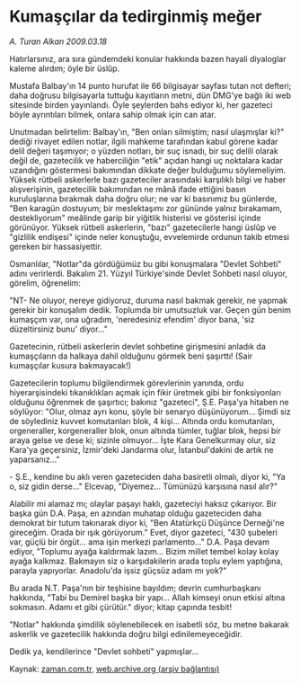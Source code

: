 # Kumaşçılar da tedirginmiş meğer

*A. Turan Alkan 2009.03.18*

<tr><td class="metin" colspan="2" style="padding-top: 20px; padding-left: 5px; padding-right: 10px;">Hatırlarsınız, ara sıra gündemdeki konular hakkında bazen hayali diyaloglar kaleme alırdım; öyle bir üslûp.</td></tr><tr><td class="metin" colspan="2" style="padding-top: 20px; padding-left: 5px; padding-right: 10px;"><p>Mustafa Balbay'ın 14 punto hurufat ile 66 bilgisayar sayfası tutan not defteri; daha doğrusu bilgisayarla tuttuğu kayıtların metni, dün DMG'ye bağlı iki web sitesinde birden yayınlandı. Öyle şeylerden bahs ediyor ki, her gazeteci böyle ayrıntıları bilmek, onlara sahip olmak için can atar.
<p>Unutmadan belirtelim: Balbay'ın, "Ben onları silmiştim; nasıl ulaşmışlar ki?" dediği rivayet edilen notlar, ilgili mahkeme tarafından kabul görene kadar delil değeri taşımıyor; o yüzden notları, bir suç isnadı, bir suç delili olarak değil de, gazetecilik ve haberciliğin "etik" açıdan hangi uç noktalara kadar uzandığını göstermesi bakımından dikkate değer bulduğumu söylemeliyim. Yüksek rütbeli askerlerle bazı gazeteciler arasındaki karşılıklı bilgi ve haber alışverişinin, gazetecilik bakımından ne mânâ ifade ettiğini basın kuruluşlarına bırakmak daha doğru olur; ne var ki basınımız bu günlerde, "Ben karagün dostuyum; bir meslektaşımı zor gününde yalnız bırakamam, destekliyorum" meâlinde garip bir yiğitlik histerisi ve gösterisi içinde görünüyor. Yüksek rütbeli askerlerin, "bazı" gazetecilerle hangi üslûp ve "gizlilik endişesi" içinde neler konuştuğu, evvelemirde ordunun takib etmesi gereken bir hassasiyettir.
<p>Osmanlılar, "Notlar"da gördüğümüz bu gibi konuşmalara "Devlet Sohbeti" adını verirlerdi. Bakalım 21. Yüzyıl Türkiye'sinde Devlet Sohbeti nasıl oluyor, görelim, öğrenelim:
<p> "NT- Ne oluyor, nereye gidiyoruz, duruma nasıl bakmak gerekir, ne yapmak gerekir bir konuşalım dedik. Toplumda bir umutsuzluk var. Geçen gün benim kumaşçım var, ona uğradım, 'neredesiniz efendim' diyor bana, 'siz düzeltirsiniz bunu' diyor..."
<p>Gazetecinin, rütbeli askerlerin devlet sohbetine girişmesini anladık da kumaşçıların da halkaya dahil olduğunu görmek beni şaşırttı! (Sair kumaşçılar kusura bakmayacak!)
<p>Gazetecilerin toplumu bilgilendirmek görevlerinin yanında, ordu hiyerarşisindeki tıkanıklıkları açmak için fikir üretmek gibi bir fonksiyonları olduğunu öğrenmek de şaşırtıcı; bakınız "gazeteci", Ş.E. Paşa'ya hitaben ne söylüyor: "Olur, olmaz ayrı konu, şöyle bir senaryo düşünüyorum... Şimdi siz de söylediniz kuvvet komutanları blok, 4 kişi... Altında ordu komutanları, orgeneraller, korgeneraller blok, onun altında tümler, tuğlar blok, hepsi bir araya gelse ve dese ki; sizinle olmuyor... İşte Kara Genelkurmay olur, siz Kara'ya geçersiniz, İzmir'deki Jandarma olur, İstanbul'dakini de artık ne yaparsanız..."
<p>- Ş.E., kendine bu aklı veren gazeteciden daha basiretli olmalı, diyor ki, "Ya o, siz gidin derse..." Elcevap, "Diyemez... Tümünüzü karşısına nasıl alır?"
<p>Alabilir mi alamaz mı; olaylar paşayı haklı, gazeteciyi haksız çıkarıyor. Bir başka gün D.A. Paşa, en azından muhatap olduğu gazeteciden daha demokrat bir tutum takınarak diyor ki, "Ben Atatürkçü Düşünce Derneği'ne gireceğim. Orada bir ışık görüyorum." Evet, diyor gazeteci, "430 şubeleri var, güçlü bir örgüt... ama işin merkezi parlamento..." D.A. Paşa devam ediyor, "Toplumu ayağa kaldırmak lazım... Bizim millet tembel kolay kolay ayağa kalkmaz. Bakmayın siz o karşıdakilerin arada toplu eylem yaptığına, parayla yapıyorlar. Anadolu'da işsiz güçsüz adam mı yok?"
<p>Bu arada N.T. Paşa'nın bir teşhisine bayıldım; devrin cumhurbaşkanı hakkında, "Tabi bu Demirel başka bir yapı... Allah kimseyi onun etkisi altına sokmasın. Adamı et gibi çürütür." diyor; kitap çapında tesbit!
<p>"Notlar" hakkında şimdilik söylenebilecek en isabetli söz, bu metne bakarak askerlik ve gazetecilik hakkında doğru bilgi edinilemeyeceğidir. 
<p>Dedik ya, kendilerince "Devlet sohbeti" yapmışlar...<br/></p></p></p></p></p></p></p></p></p></p></p></td></tr>

Kaynak: [zaman.com.tr](http://zaman.com.tr/yazar.do?yazino=826825), [web.archive.org (arşiv bağlantısı)](http://web.archive.org/web/20090321021856/http://www.zaman.com.tr:80/yazar.do?yazino=826825)
